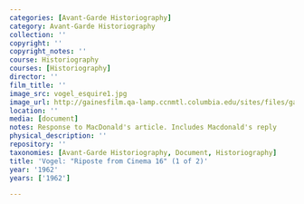 ```yaml
---
categories: [Avant-Garde Historiography]
category: Avant-Garde Historiography
collection: ''
copyright: ''
copyright_notes: ''
course: Historiography
courses: [Historiography]
director: ''
film_title: ''
image_src: vogel_esquire1.jpg
image_url: http://gainesfilm.qa-lamp.ccnmtl.columbia.edu/sites/files/gainesfilm/images/vogel_esquire1.jpg
location: ''
media: [document]
notes: Response to MacDonald's article. Includes Macdonald's reply
physical_description: ''
repository: ''
taxonomies: [Avant-Garde Historiography, Document, Historiography]
title: 'Vogel: "Riposte from Cinema 16" (1 of 2)'
year: '1962'
years: ['1962']

---
```

